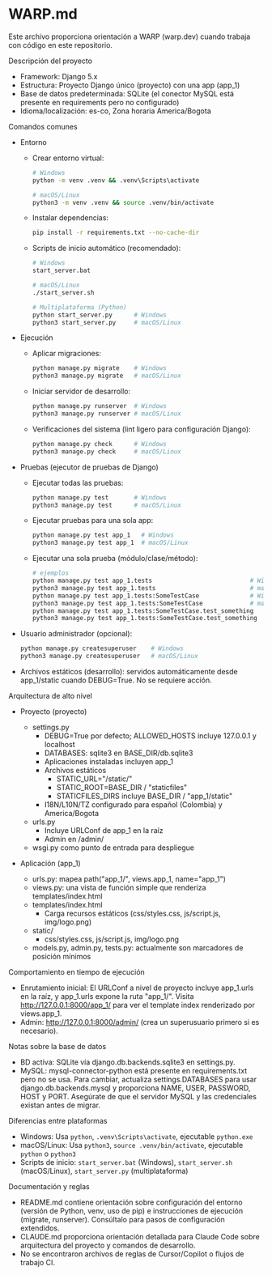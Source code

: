 # WARP.md

Este archivo proporciona orientación a WARP (warp.dev) cuando trabaja con código en este repositorio.

Descripción del proyecto
- Framework: Django 5.x
- Estructura: Proyecto Django único (proyecto) con una app (app_1)
- Base de datos predeterminada: SQLite (el conector MySQL está presente en requirements pero no configurado)
- Idioma/localización: es-co, Zona horaria America/Bogota

Comandos comunes
- Entorno
  - Crear entorno virtual:
    ```bash
    # Windows
    python -m venv .venv && .venv\Scripts\activate

    # macOS/Linux
    python3 -m venv .venv && source .venv/bin/activate
    ```
  - Instalar dependencias:
    ```bash
    pip install -r requirements.txt --no-cache-dir
    ```
  - Scripts de inicio automático (recomendado):
    ```bash
    # Windows
    start_server.bat

    # macOS/Linux
    ./start_server.sh

    # Multiplataforma (Python)
    python start_server.py      # Windows
    python3 start_server.py     # macOS/Linux
    ```

- Ejecución
  - Aplicar migraciones:
    ```bash
    python manage.py migrate    # Windows
    python3 manage.py migrate   # macOS/Linux
    ```
  - Iniciar servidor de desarrollo:
    ```bash
    python manage.py runserver  # Windows
    python3 manage.py runserver # macOS/Linux
    ```
  - Verificaciones del sistema (lint ligero para configuración Django):
    ```bash
    python manage.py check      # Windows
    python3 manage.py check     # macOS/Linux
    ```

- Pruebas (ejecutor de pruebas de Django)
  - Ejecutar todas las pruebas:
    ```bash
    python manage.py test       # Windows
    python3 manage.py test      # macOS/Linux
    ```
  - Ejecutar pruebas para una sola app:
    ```bash
    python manage.py test app_1   # Windows
    python3 manage.py test app_1  # macOS/Linux
    ```
  - Ejecutar una sola prueba (módulo/clase/método):
    ```bash
    # ejemplos
    python manage.py test app_1.tests                           # Windows
    python3 manage.py test app_1.tests                          # macOS/Linux
    python manage.py test app_1.tests:SomeTestCase              # Windows
    python3 manage.py test app_1.tests:SomeTestCase             # macOS/Linux
    python manage.py test app_1.tests:SomeTestCase.test_something   # Windows
    python3 manage.py test app_1.tests:SomeTestCase.test_something  # macOS/Linux
    ```

- Usuario administrador (opcional):
  ```bash
  python manage.py createsuperuser    # Windows
  python3 manage.py createsuperuser   # macOS/Linux
  ```

- Archivos estáticos (desarrollo): servidos automáticamente desde app_1/static cuando DEBUG=True. No se requiere acción.

Arquitectura de alto nivel
- Proyecto (proyecto)
  - settings.py
    - DEBUG=True por defecto; ALLOWED_HOSTS incluye 127.0.0.1 y localhost
    - DATABASES: sqlite3 en BASE_DIR/db.sqlite3
    - Aplicaciones instaladas incluyen app_1
    - Archivos estáticos
      - STATIC_URL="/static/"
      - STATIC_ROOT=BASE_DIR / "staticfiles"
      - STATICFILES_DIRS incluye BASE_DIR / "app_1/static"
    - I18N/L10N/TZ configurado para español (Colombia) y America/Bogota
  - urls.py
    - Incluye URLConf de app_1 en la raíz
    - Admin en /admin/
  - wsgi.py como punto de entrada para despliegue

- Aplicación (app_1)
  - urls.py: mapea path("app_1/", views.app_1, name="app_1")
  - views.py: una vista de función simple que renderiza templates/index.html
  - templates/index.html
    - Carga recursos estáticos (css/styles.css, js/script.js, img/logo.png)
  - static/
    - css/styles.css, js/script.js, img/logo.png
  - models.py, admin.py, tests.py: actualmente son marcadores de posición mínimos

Comportamiento en tiempo de ejecución
- Enrutamiento inicial: El URLConf a nivel de proyecto incluye app_1.urls en la raíz, y app_1.urls expone la ruta "app_1/". Visita http://127.0.0.1:8000/app_1/ para ver el template index renderizado por views.app_1.
- Admin: http://127.0.0.1:8000/admin/ (crea un superusuario primero si es necesario).

Notas sobre la base de datos
- BD activa: SQLite vía django.db.backends.sqlite3 en settings.py.
- MySQL: mysql-connector-python está presente en requirements.txt pero no se usa. Para cambiar, actualiza settings.DATABASES para usar django.db.backends.mysql y proporciona NAME, USER, PASSWORD, HOST y PORT. Asegúrate de que el servidor MySQL y las credenciales existan antes de migrar.

Diferencias entre plataformas
- Windows: Usa `python`, `.venv\Scripts\activate`, ejecutable `python.exe`
- macOS/Linux: Usa `python3`, `source .venv/bin/activate`, ejecutable `python` o `python3`
- Scripts de inicio: `start_server.bat` (Windows), `start_server.sh` (macOS/Linux), `start_server.py` (multiplataforma)

Documentación y reglas
- README.md contiene orientación sobre configuración del entorno (versión de Python, venv, uso de pip) e instrucciones de ejecución (migrate, runserver). Consúltalo para pasos de configuración extendidos.
- CLAUDE.md proporciona orientación detallada para Claude Code sobre arquitectura del proyecto y comandos de desarrollo.
- No se encontraron archivos de reglas de Cursor/Copilot o flujos de trabajo CI.
